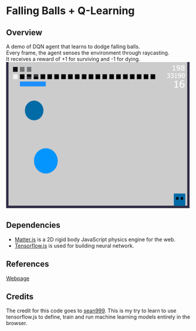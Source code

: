 # Falling Balls + Q-Learning
## Overview
A demo of DQN agent that learns to dodge falling balls.<br>
Every frame, the agent senses the environment through raycasting.<br>
It receives a reward of +1 for surviving and -1 for dying.<br>
<img src="https://raw.githubusercontent.com/prabodhw96/Falling-Balls/master/dqn.gif" width="500" height="400"/>

## Dependencies
* [Matter.js](http://brm.io/matter-js/) is a 2D rigid body JavaScript physics engine for the web.
* [Tensorflow.js](https://js.tensorflow.org/) is used for building neural network.

## References
[Webpage](http://web.sfc.keio.ac.jp/~t15704yn/falling/index.html)

## Credits
The credit for this code goes to [sean999](https://github.com/seann999/dodge_tfjs). This is my try to learn to use tensorflow.js to define, train and run machine learning models entirely in the browser.